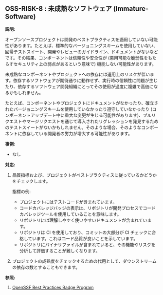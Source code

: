 ## OSS-RISK-8 : 未成熟なソフトウェア (Immature-Software)

**説明:**

オープンソースプロジェクトは開発のベストプラクティスを適用していない可能性があります。たとえば、標準的なバージョニングスキームを使用していない、回帰テストスイート、開発やレビューのガイドライン、ドキュメントがないなどです。その結果、コンポーネントは信頼性や安全性が (悪用可能な脆弱性をもたらすセキュリティ上の弱点があるという意味で) 機能しない可能性があります。

未成熟なコンポーネントやプロジェクトへの依存には運用上のリスクが伴います。依存するソフトウェアが期待通りに動作せず、実行時の信頼性に問題が生じたり、依存するソフトウェア開発組織にとってその使用が過度に複雑で高価になるかもしれません。

たとえば、コンポーネントやプロジェクトにドキュメントがなかったり、確立されたバージョニングスキームを使用していなかったり遵守していなかったり (コンポーネントアップデート中に重大な変更が生じる可能性があります)、プルリクエストやマージリクエストを通じて導入されたリグレッションを発見するためのテストスイートがないかもしれません。そのような場合、そのようなコンポーネントに依存している開発者の労力が増大する可能性があります。

**事例:**

- なし

**対応:**

1. 品質指標および、プロジェクトがベストプラクティスに従っているかどうかをチェックします。

    指標の例:
    - プロジェクトにはテストコードが含まれています。
    - コードカバレッジバッジの表示は、リポジトリが開発プロセスでコードカバレッジツールを使用していることを意味します。
    - リポジトリには理解しやすく使いやすいドキュメントが含まれています。
    - リポジトリは CI を使用しており、コミットの大部分が CI チェックに合格しています。これはコード品質が良いことを示しています。
    - リポジトリにバイナリファイルが含まれていると、その機能やリスクを分析して評価することが難しくなります。

2. プロジェクトの成熟度をチェックするための代用として、ダウンストリームの依存の数とすることもできます。

**参照:**

1. [OpenSSF Best Practices Badge Program](https://www.bestpractices.dev/en)
